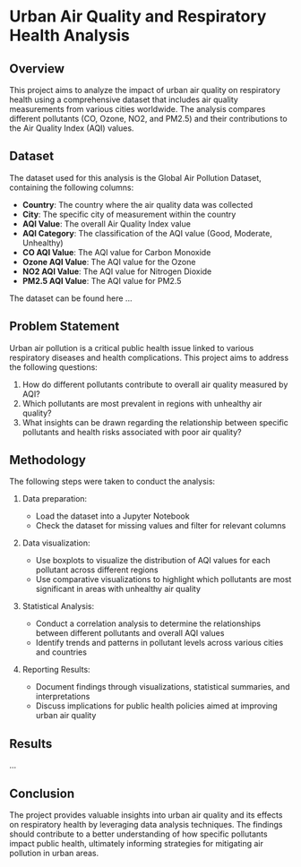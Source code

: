 # Urban Air Quality and Respiratory Health Analysis
## Overview 
This project aims to analyze the impact of urban air quality on respiratory health using a comprehensive dataset that includes air quality measurements from various cities worldwide. The analysis compares different pollutants (CO, Ozone, NO2, and PM2.5) and their contributions to the Air Quality Index (AQI) values.

## Dataset
The dataset used for this analysis is the Global Air Pollution Dataset, containing the following columns:
- **Country**: The country where the air quality data was collected
- **City**: The specific city of measurement within the country
- **AQI Value**: The overall Air Quality Index value
- **AQI Category**: The classification of the AQI value (Good, Moderate, Unhealthy)
- **CO AQI Value**: The AQI value for Carbon Monoxide
- **Ozone AQI Value**: The AQI value for the Ozone
- **NO2 AQI Value**: The AQI value for Nitrogen Dioxide
- **PM2.5 AQI Value**: The AQI value for PM2.5

The dataset can be found here ...

## Problem Statement
Urban air pollution is a critical public health issue linked to various respiratory diseases and health complications. This project aims to address the following questions:
1. How do different pollutants contribute to overall air quality measured by AQI?
2. Which pollutants are most prevalent in regions with unhealthy air quality?
3. What insights can be drawn regarding the relationship between specific pollutants and health risks associated with poor air quality?

## Methodology
The following steps were taken to conduct the analysis:
1. Data preparation:
   - Load the dataset into a Jupyter Notebook
   - Check the dataset for missing values and filter for relevant columns

2. Data visualization:
   - Use boxplots to visualize the distribution of AQI values for each pollutant across different regions
   - Use comparative visualizations to highlight which pollutants are most significant in areas with unhealthy air quality

3. Statistical Analysis:
   - Conduct a correlation analysis to determine the relationships between different pollutants and overall AQI values
   - Identify trends and patterns in pollutant levels across various cities and countries

4. Reporting Results:
   - Document findings through visualizations, statistical summaries, and interpretations
   - Discuss implications for public health policies aimed at improving urban air quality

## Results
...

## Conclusion
The project provides valuable insights into urban air quality and its effects on respiratory health by leveraging data analysis techniques. The findings should contribute to a better understanding of how specific pollutants impact public health, ultimately informing strategies for mitigating air pollution in urban areas.
